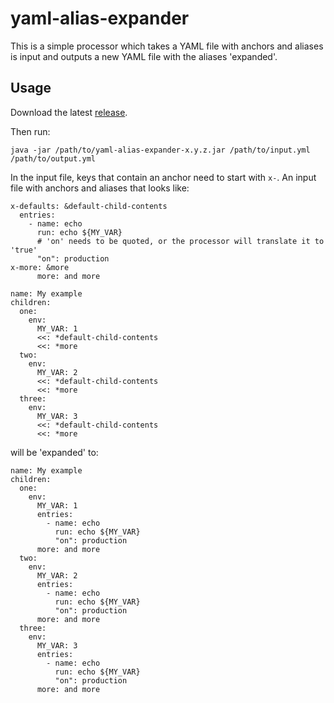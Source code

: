# yaml-alias-expander

This is a simple processor which takes a YAML file with anchors and aliases is input and outputs a new YAML file with the aliases 'expanded'.

## Usage
Download the latest [release](https://github.com/kabir/yaml-alias-expander/releases).

Then run:
```
java -jar /path/to/yaml-alias-expander-x.y.z.jar /path/to/input.yml /path/to/output.yml
```

In the input file, keys that contain an anchor need to start with `x-`. An input file 
with anchors and aliases that looks like:
```
x-defaults: &default-child-contents
  entries:
    - name: echo
      run: echo ${MY_VAR}
      # 'on' needs to be quoted, or the processor will translate it to 'true'
      "on": production
x-more: &more
      more: and more

name: My example
children:
  one:
    env:
      MY_VAR: 1
      <<: *default-child-contents
      <<: *more
  two:
    env:
      MY_VAR: 2
      <<: *default-child-contents
      <<: *more
  three:
    env:
      MY_VAR: 3
      <<: *default-child-contents
      <<: *more
```
will be 'expanded' to:
```
name: My example
children:
  one:
    env:
      MY_VAR: 1
      entries:
        - name: echo
          run: echo ${MY_VAR}
          "on": production
      more: and more
  two:
    env:
      MY_VAR: 2
      entries:
        - name: echo
          run: echo ${MY_VAR}
          "on": production
      more: and more
  three:
    env:
      MY_VAR: 3
      entries:
        - name: echo
          run: echo ${MY_VAR}
          "on": production
      more: and more

```
